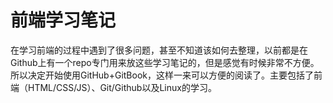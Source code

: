 # 前端学习笔记
在学习前端的过程中遇到了很多问题，甚至不知道该如何去整理，以前都是在Github上有一个repo专门用来放这些学习笔记的，但是感觉有时候非常不方便。所以决定开始使用GitHub+GitBook，这样一来可以方便的阅读了。主要包括了前端（HTML/CSS/JS）、Git/Github以及Linux的学习。
